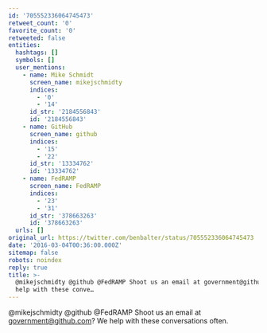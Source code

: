 ```yaml
---
id: '705552336064745473'
retweet_count: '0'
favorite_count: '0'
retweeted: false
entities:
  hashtags: []
  symbols: []
  user_mentions:
    - name: Mike Schmidt
      screen_name: mikejschmidty
      indices:
        - '0'
        - '14'
      id_str: '2184556843'
      id: '2184556843'
    - name: GitHub
      screen_name: github
      indices:
        - '15'
        - '22'
      id_str: '13334762'
      id: '13334762'
    - name: FedRAMP
      screen_name: FedRAMP
      indices:
        - '23'
        - '31'
      id_str: '378663263'
      id: '378663263'
  urls: []
original_url: https://twitter.com/benbalter/status/705552336064745473
date: '2016-03-04T00:36:00.000Z'
sitemap: false
robots: noindex
reply: true
title: >-
  @mikejschmidty @github @FedRAMP Shoot us an email at government@github.com? We
  help with these conve…
---
```


@mikejschmidty @github @FedRAMP Shoot us an email at government@github.com? We help with these conversations often.